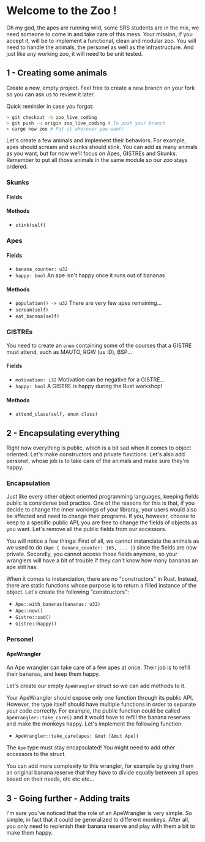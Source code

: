 # Welcome to the Zoo !

Oh my god, the apes are running wild, some SRS students are in the mix, we need someone
to come in and take care of this mess. Your mission, if you accept it, will be to
implement a functional, clean and modular zoo. You will need to handle the animals, the
personel as well as the infrastructure. And just like any working zoo, it will need to
be unit tested.

## 1 - Creating some animals

Create a new, empty project. Feel free to create a new branch on your fork so you can ask
us to review it later.

Quick reminder in case you forgot:

```sh
> git checkout -b zoo_live_coding
> git push -u origin zoo_live_coding # To push your branch
> cargo new zoo # Put it wherever you want!
```

Let's create a few animals and implement their behaviors. For example, apes should scream
and skunks should stink. You can add as many animals as you want, but for now we'll focus
on Apes, GISTREs and Skunks. Remember to put all those animals in the same module so our
zoo stays ordered.

### Skunks

#### Fields

#### Methods

- `stink(self)`

### Apes

#### Fields

- `banana_counter: u32`
- `happy: bool` An ape isn't happy once it runs out of bananas

#### Methods

- `population() -> u32` There are very few apes remaining...
- `scream(self)`
- `eat_banana(self)`

### GISTREs

You need to create an `enum` containing some of the courses that a GISTRE must attend, such
as MAUTO, RGW (us :D), BSP...

#### Fields

- `motivation: i32` Motivation can be negative for a GISTRE...
- `happy: bool` A GISTRE is happy during the Rust workshop!

#### Methods

- `attend_class(self, enum class)`

## 2 - Encapsulating everything

Right now everything is public, which is a bit sad when it comes to object oriented. Let's
make constructors and private functions. Let's also add personel, whose job is to take
care of the animals and make sure they're happy.

### Encapsulation

Just like every other object oriented programming languages, keeping fields public is
consideree bad practice. One of the reasons for this is that, if you decide to change the
inner workings of your libraray, your users would also be affected and need to change their
programs. If you, however, choose to keep to a specific public API, you are free to change
the fields of objects as you want. Let's remove all the public fields from our accessors.

You will notice a few things: First of all, we cannot instanciate the animals as we used
to do (`Ape { banana_counter: 165, ... }`) since the fields are now private. Secondly, you
cannot access those fields anymore, so your wranglers will have a bit of trouble if they
can't know how many bananas an ape still has.

When it comes to instanciation, there are no "constructors" in Rust. Instead, there are
static functions whose purpose is to return a filled instance of the object.
Let's create the following "constructors":

- `Ape::with_bananas(bananas: u32)`
- `Ape::new()`
- `Gistre::sad()`
- `Gistre::happy()`

### Personel

#### ApeWrangler

An Ape wrangler can take care of a few apes at once. Their job is to refill their bananas,
and keep them happy.

Let's create our empty `ApeWrangler` struct so we can add methods to it.

Your ApeWrangler should expose only one function through its public API. However, the type
itself should have multiple functions in order to separate your code correctly. For example,
the public function could be called `ApeWrangler::take_care()` and it would have to
refill the banana reserves and make the monkeys happy. Let's implement the following
function:

- `ApeWrangler::take_care(apes: &mut [&mut Ape])`

The `Ape` type must stay encapsulated! You might need to add other accessors to the struct.

You can add more complexity to this wrangler, for example by giving them an original
banana reserve that they have to divide equally between all apes based on their needs,
etc etc etc...

## 3 - Going further - Adding traits

I'm sure you've noticed that the role of an ApeWrangler is very simple. So simple, in fact
that it could be generalized to different monkeys. After all, you only need to replenish
their banana reserve and play with them a bit to make them happy.
